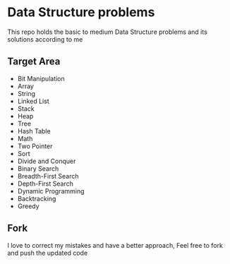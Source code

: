 # Data Structure problems
This repo holds the basic to medium Data Structure problems and its solutions according to me

## Target Area
* Bit Manipulation
* Array
* String
* Linked List
* Stack
* Heap
* Tree
* Hash Table
* Math
* Two Pointer
* Sort
* Divide and Conquer
* Binary Search
* Breadth-First Search
* Depth-First Search
* Dynamic Programming
* Backtracking
* Greedy


## Fork
I love to correct my mistakes and have a better approach, Feel free to fork and push the updated code
